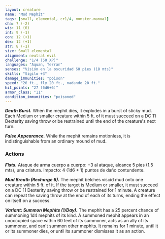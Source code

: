 ```yaml
---
layout: creature
name: "Mud Mephit"
tags: [small, elemental, cr1/4, monster-manual]
cha: 7 (-2)
wis: 11 (0)
int: 9 (-1)
con: 12 (+1)
dex: 12 (+1)
str: 8 (-1)
size: Small elemental
alignment: neutral evil
challenge: "1/4 (50 XP)"
languages: "Aquan, Terran"
senses: "Visión en la oscuridad 60 pies (18 mts)"
skills: "Sigilo +3"
damage_immunities: "poison"
speed: "20 ft., fly 20 ft., nadando 20 ft."
hit_points: "27 (6d6+6)"
armor_class: "11"
condition_immunities: "poisoned"
---
```


***Death Burst.*** When the mephit dies, it explodes in a burst of sticky mud. Each Medium or smaller creature within 5 ft. of it must succeed on a DC 11 Dexterity saving throw or be restrained until the end of the creature's next turn.

***False Appearance.*** While the mephit remains motionless, it is indistinguishable from an ordinary mound of mud.

### Actions

***Fists.*** Ataque de arma cuerpo a cuerpo: +3 al ataque, alcance 5 pies (1.5 mts), una criatura. Impacto: 4 (1d6 + 1) puntos de daño contundente.

***Mud Breath (Recharge 6).*** The mephit belches viscid mud onto one creature within 5 ft. of it. If the target is Medium or smaller, it must succeed on a DC 11 Dexterity saving throw or be restrained for 1 minute. A creature can repeat the saving throw at the end of each of its turns, ending the effect on itself on a success.

***Variant: Summon Mephits (1/Day).*** The mephit has a 25 percent chance of summoning 1d4 mephits of its kind. A summoned mephit appears in an unoccupied space within 60 feet of its summoner, acts as an ally of its summoner, and can't summon other mephits. It remains for 1 minute, until it or its summoner dies, or until its summoner dismisses it as an action.